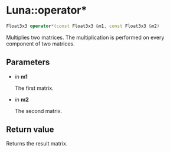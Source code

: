 # Luna::operator*

```c++
Float3x3 operator*(const Float3x3 &m1, const Float3x3 &m2)
```

Multiplies two matrices. The multiplication is performed on every component of two matrices. 



## Parameters
* *in* **m1**

    The first matrix. 

* *in* **m2**

    The second matrix. 

## Return value
Returns the result matrix. 

